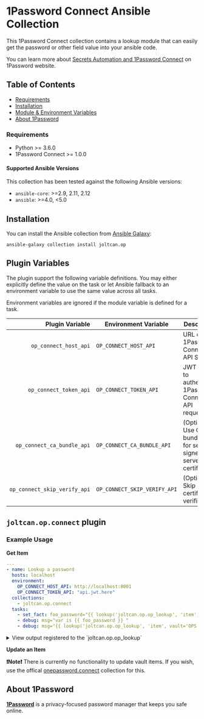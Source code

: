 # 1Password Connect Ansible Collection

This 1Password Connect collection contains a lookup module that can easily get the password or other field value into your ansible code.

You can learn more about [Secrets Automation and 1Password Connect](https://1password.com/secrets/) on 1Password website.

## Table of Contents

* [Requirements](#requirements)
* [Installation](#installation)
* [Module & Environment Variables](#module-variables)
* [About 1Password](#about-1password)

### Requirements
- Python >= 3.6.0
- 1Password Connect >= 1.0.0
    
#### Supported Ansible Versions

This collection has been tested against the following Ansible versions:
* `ansible-core`: >=2.9, 2.11, 2.12
* `ansible`: >=4.0, <5.0

## Installation

You can install the Ansible collection from [Ansible Galaxy](https://galaxy.ansible.com/joltcan/op):

```
ansible-galaxy collection install joltcan.op
```

## Plugin Variables

The plugin support the following variable definitions. You may either explicitly define the value on the task or let Ansible fallback to an environment variable to use the same value across all tasks.

Environment variables are ignored if the module variable is defined for a task.

| Plugin Variable | Environment Variable | Description                                                                           |
|----------------:|----------------------|---------------------------------------------------------------------------------------|
|        `op_connect_host_api` | `OP_CONNECT_HOST_API`         | URL of a 1Password Connect API Server                                   |
|       `op_connect_token_api` | `OP_CONNECT_TOKEN_API`        | JWT used to authenticate 1Password Connect API requests                 |
|   `op_connect_ca_bundle_api` | `OP_CONNECT_CA_BUNDLE_API`    | (Optional) Use CA bundle file for self-signed server certificate        |
| `op_connect_skip_verify_api` | `OP_CONNECT_SKIP_VERIFY_API` | (Optional) Skip certificate verification                                |


## `joltcan.op.connect` plugin


### Example Usage
**Get Item**
```yaml
---
- name: Lookup a password
  hosts: localhost
  environment:
    OP_CONNECT_HOST_API: http://localhost:8001
    OP_CONNECT_TOKEN_API: "api.jwt.here"
  collections:
    - joltcan.op.connect
  tasks:
    - set_fact: foo_password="{{ lookup('joltcan.op.op_lookup', 'item', vault='OPS', section='creds', field='api_key') }}"
    - debug: msg="var is {{ foo_password }} "
    - debug: msg="{{ lookup('joltcan.op.op_lookup', 'item', vault='OPS') }}" # will return the password value of the item.

```
<details>
<summary>View output registered to the `joltcan.op.op_lookup`</summary>
<br>

```
ok: [localhost] => {
    msg: "var is apikey"
}
ok: [localhost] => {
    msg: "somepassword"
}

```
</details>

**Update an Item**

**❗️Note❗** There is currently no functionality to update vault items. If you wish, use the offical [onepassword.connect](https://github.com/1Password/ansible-onepasswordconnect-collection) collection for this.

## About 1Password

[**1Password**](https://1password.com) is a privacy-focused password manager that keeps you safe online.